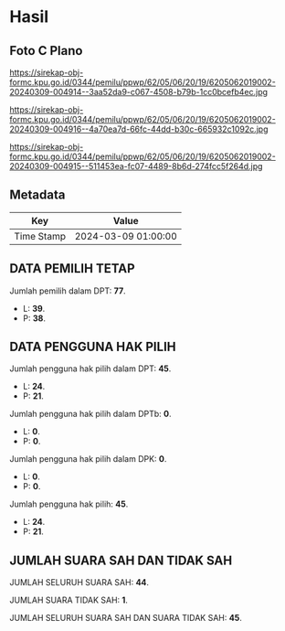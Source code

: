 # Hasil

## Foto C Plano

https://sirekap-obj-formc.kpu.go.id/0344/pemilu/ppwp/62/05/06/20/19/6205062019002-20240309-004914--3aa52da9-c067-4508-b79b-1cc0bcefb4ec.jpg

https://sirekap-obj-formc.kpu.go.id/0344/pemilu/ppwp/62/05/06/20/19/6205062019002-20240309-004916--4a70ea7d-66fc-44dd-b30c-665932c1092c.jpg

https://sirekap-obj-formc.kpu.go.id/0344/pemilu/ppwp/62/05/06/20/19/6205062019002-20240309-004915--511453ea-fc07-4489-8b6d-274fcc5f264d.jpg


## Metadata

| Key        | Value               |
| ---------- | ------------------- |
| Time Stamp | 2024-03-09 01:00:00 |


## DATA PEMILIH TETAP

Jumlah pemilih dalam DPT: **77**.
 * L: **39**.
 * P: **38**.

## DATA PENGGUNA HAK PILIH

Jumlah pengguna hak pilih dalam DPT: **45**.
 * L: **24**.
 * P: **21**.

Jumlah pengguna hak pilih dalam DPTb: **0**.
 * L: **0**.
 * P: **0**.

Jumlah pengguna hak pilih dalam DPK: **0**.
 * L: **0**.
 * P: **0**.

Jumlah pengguna hak pilih: **45**.
 * L: **24**.
 * P: **21**.

## JUMLAH SUARA SAH DAN TIDAK SAH

JUMLAH SELURUH SUARA SAH: **44**.

JUMLAH SUARA TIDAK SAH: **1**.

JUMLAH SELURUH SUARA SAH DAN SUARA TIDAK SAH: **45**.


